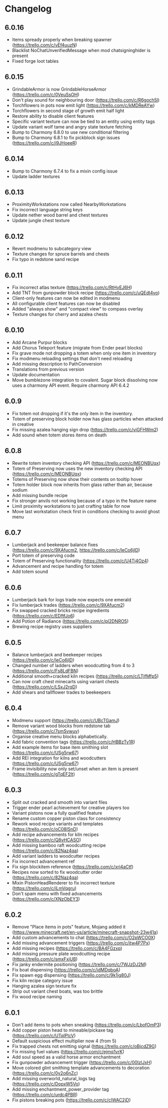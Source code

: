 # Changelog

## 6.0.16

- Items spready properly when breaking spawner (https://trello.com/c/vEf4uuzN)
- Blacklist NoChatUnverifiedMessage when mod chatsigninghider is present
- Fixed forge loot tables

## 6.0.15

- GrindableArmor is now GrindableHorseArmor (https://trello.com/c/0VeuSsOH)
- Don't play sound for neighbouring door (https://trello.com/c/R6goch5l)
- Torchflowers in pots now emit light (https://trello.com/c/kMDReAYw)
- Torchflowers in second stage of growth emit half light
- Restore ability to disable client features
- Specific variant texture can now be tied to an entity using entity tags
- Update variant wolf tame and angry state texture fetching
- Bump to Charmony 6.8.0 to use new conditional filtering
- Bump to Charmony 6.8.1 to fix pickblock sign issues (https://trello.com/c/i9JHoeeR)

## 6.0.14

- Bump to Charmony 6.7.4 to fix a mixin config issue
- Update ladder textures

## 6.0.13

- ProximityWorkstations now called NearbyWorkstations
- Fix incorrect language string keys
- Update nether wood barrel and chest textures
- Update jungle chest texture

## 6.0.12

- Revert modmenu to subcategory view
- Texture changes for spruce barrels and chests
- Fix typo in redstone sand recipe

## 6.0.11

- Fix incorrect atlas texture (https://trello.com/c/RtHvEJ6H)
- Add TNT from gunpowder block recipe (https://trello.com/c/uQEdI4vo)
- Client-only features can now be edited in modmenu
- All configurable client features can now be disabled
- Added "always show" and "compact view" to compass overlay
- Texture changes for cherry and azalea chests

## 6.0.10

- Add Arcane Purpur blocks
- Add Chorus Teleport feature (migrate from Ender pearl blocks)
- Fix grave mode not dropping a totem when only one item in inventory
- Fix modmenu reloading settings that don't need reloading
- Add missing description to PathConversion
- Translations from previous version
- Update documentation
- Move bumblezone integration to covalent. Sugar block dissolving now uses a charmony API event. Require charmony API 6.4.2

## 6.0.9

- Fix totem not dropping if it's the only item in the inventory.
- Totem of preserving block holder now has glass particles when attacked in creative
- Fix missing azalea hanging sign drop (https://trello.com/c/viGFHWm2)
- Add sound when totem stores items on death

## 6.0.8

- Rewrite totem inventory checking API (https://trello.com/c/MEONBUqx)
- Totem of Preserving now uses the new inventory checking API (https://trello.com/c/MEONBUqx)
- Totems of Preserving now show their contents on tooltip hover
- Totem holder block now inherits from glass rather than air, because sodium
- Add missing bundle recipe
- Fix stronger anvils not working because of a typo in the feature name
- Limit proximity workstations to just crafting table for now
- Move last workstation check first in conditions checking to avoid ghost menu

## 6.0.7

- Lumberjack and beekeeper balance fixes (https://trello.com/c/9XAfucm2, https://trello.com/c/leCo6jlD)
- Port totem of preserving code
- Totem of Preserving functionality (https://trello.com/c/U4Tj4Oz4)
- Advancement and recipe handling for totem
- Add totem sound

## 6.0.6

- Lumberjack bark for logs trade now expects one emerald
- Fix lumberjack trades (https://trello.com/c/9XAfucm2)
- Fix swapped cracked bricks recipe ingredients (https://trello.com/c/EDftfJo6)
- Add Potion of Radiance (https://trello.com/c/pl2DNRO5)
- Brewing recipe registry uses suppliers

## 6.0.5

- Balance lumberjack and beekeeper recipes (https://trello.com/c/leCo6jlD)
- Changed number of ladders when woodcutting from 4 to 3 (https://trello.com/c/Fs8LdFBN)
- Additional smooth+cracked kiln recipes (https://trello.com/c/LTjfMfp5)
- Can now craft chest minecarts using variant chests (https://trello.com/c/LSxJ2rqD)
- Add shears and tallflower trades to beekeepers

## 6.0.4

- Modmenu support (https://trello.com/c/UBcTGamJ)
- Remove variant wood blocks from redstone tab (https://trello.com/c/7smSvwuv)
- Organise creative menu blocks alphabetically.
- Add fabric convention tags (https://trello.com/c/HBBzTy1R)
- Add example items for base item smithing slot (https://trello.com/c/USg5rw67)
- Add REI integration for kilns and woodcutters (https://trello.com/c/USg5rw67)
- Frame invisibility now only set/unset when an item is present (https://trello.com/c/gTqEF2lt)

## 6.0.3

- Split out cracked and smooth into variant files
- Trigger ender pearl achievement for creative players too
- Variant pistons now a fully qualified feature
- Rename custom copper piston class for consistency
- Rework wood recipe variants and templates (https://trello.com/c/oC08ISnD)
- Add recipe advancements for kiln recipes (https://trello.com/c/Q8vHCASO)
- Add missing bamboo raft woodcutting recipe (https://trello.com/c/82Naz4qa)
- Add variant ladders to woodcutter recipes
- Fix incorrect advancement ref
- Fix sign blockitem reference (https://trello.com/c/xri4aCtf)
- Recipes now sorted to fix woodcutter order (https://trello.com/c/82Naz4qa)
- Mixin PistonHeadRenderer to fix incorrect texture (https://trello.com/c/iLmVqgru)
- Don't spam menu with fixed advancements (https://trello.com/c/XNzObEY3)

## 6.0.2

- Remove "Place items in pots" feature, Mojang added it (https://www.minecraft.net/en-us/article/minecraft-snapshot-23w41a)
- Add custom advancements to chat (https://trello.com/c/O2pWCO0X)
- Add missing advancement triggers (https://trello.com/c/itw4P7Px)
- Add missing recipes (https://trello.com/c/BA4FGzxp)
- Add missing pressure plate woodcutting recipe (https://trello.com/c/smxFxiUB)
- Fix janky endermite positioning (https://trello.com/c/7WJzDJ2M)
- Fix boat dispensing (https://trello.com/c/idMDqboA)
- Fix spawn egg dispensing (https://trello.com/c/9k1jg80J)
- Fix kiln recipe category issue
- Hanging azalea sign texture fix
- Strip out variant chest boats, was too brittle
- Fix wood recipe naming

## 6.0.1

- Don't add items to pots when sneaking (https://trello.com/c/LbofOmP3)
- Add copper piston head to mineable/pickaxe tag (https://trello.com/c/UTqIPlcV)
- Default suspicious effect multiplier now 4 (from 5)
- Fix trapped chests not emitting signal (https://trello.com/c/oBjcdZ9G)
- Fix missing fuel values (https://trello.com/c/ejmq1vrK)
- Add soul speed as a valid horse armor enchantment
- Fix gunpowder advancement trigger (https://trello.com/c/00IzlJxH)
- Move colored glint smithing template advancements to decoration (https://trello.com/c/0y2o6nZc)
- Add missing overworld_natural_logs tag (https://trello.com/c/DopxW5Vo)
- Add missing enchantment_power_provider tag (https://trello.com/c/urdc4PBR)
- Fix pistons breaking pots (https://trello.com/c/clWAC2jD)